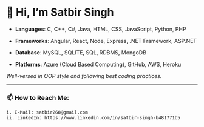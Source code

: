 # 👋 Hi, I’m Satbir Singh

- **Languages**:  C, C++, C#, Java, HTML, CSS, JavaScript, Python, PHP

- **Frameworks**: Angular, React, Node, Express, .NET Framework, ASP.NET

- **Database**: MySQL, SQLITE, SQL, RDBMS, MongoDB

- **Platforms**: Azure (Cloud Based Computing), GitHub, AWS, Heroku

*Well-versed in OOP style and following best coding practices.*

---

### 📫 How to Reach Me:

    i. E-Mail: satbir268@gmail.com
    ii. LinkedIn: https://www.linkedin.com/in/satbir-singh-b481771b5
